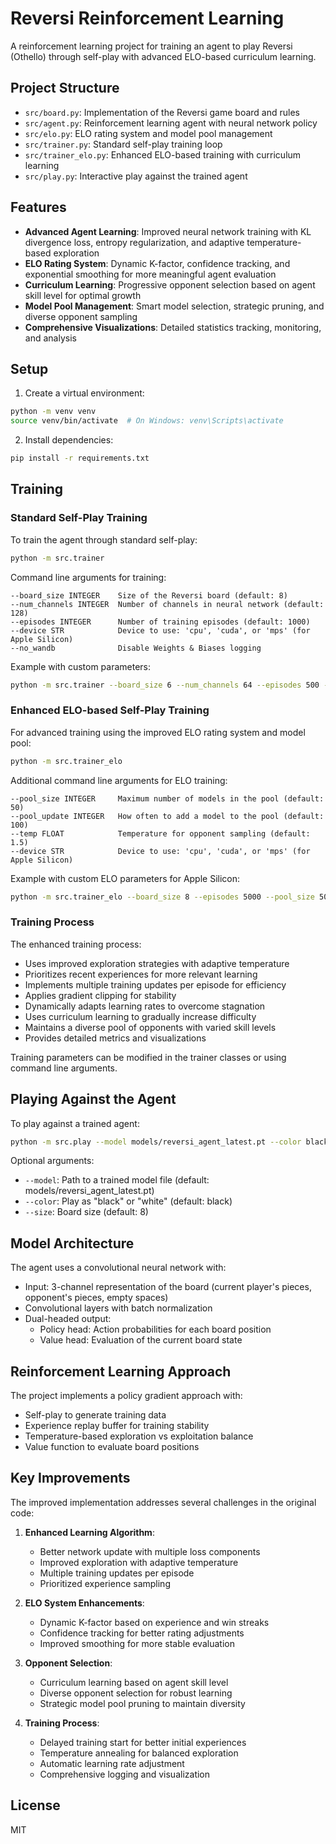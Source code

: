 # Reversi Reinforcement Learning

A reinforcement learning project for training an agent to play Reversi (Othello) through self-play with advanced ELO-based curriculum learning.

## Project Structure

- `src/board.py`: Implementation of the Reversi game board and rules
- `src/agent.py`: Reinforcement learning agent with neural network policy
- `src/elo.py`: ELO rating system and model pool management
- `src/trainer.py`: Standard self-play training loop
- `src/trainer_elo.py`: Enhanced ELO-based training with curriculum learning
- `src/play.py`: Interactive play against the trained agent

## Features

- **Advanced Agent Learning**: Improved neural network training with KL divergence loss, entropy regularization, and adaptive temperature-based exploration
- **ELO Rating System**: Dynamic K-factor, confidence tracking, and exponential smoothing for more meaningful agent evaluation
- **Curriculum Learning**: Progressive opponent selection based on agent skill level for optimal growth
- **Model Pool Management**: Smart model selection, strategic pruning, and diverse opponent sampling
- **Comprehensive Visualizations**: Detailed statistics tracking, monitoring, and analysis

## Setup

1. Create a virtual environment:
```bash
python -m venv venv
source venv/bin/activate  # On Windows: venv\Scripts\activate
```

2. Install dependencies:
```bash
pip install -r requirements.txt
```

## Training

### Standard Self-Play Training

To train the agent through standard self-play:

```bash
python -m src.trainer
```

Command line arguments for training:
```
--board_size INTEGER    Size of the Reversi board (default: 8)
--num_channels INTEGER  Number of channels in neural network (default: 128)
--episodes INTEGER      Number of training episodes (default: 1000)
--device STR            Device to use: 'cpu', 'cuda', or 'mps' (for Apple Silicon)
--no_wandb              Disable Weights & Biases logging
```

Example with custom parameters:
```bash
python -m src.trainer --board_size 6 --num_channels 64 --episodes 500 --device mps
```

### Enhanced ELO-based Self-Play Training

For advanced training using the improved ELO rating system and model pool:

```bash
python -m src.trainer_elo
```

Additional command line arguments for ELO training:
```
--pool_size INTEGER     Maximum number of models in the pool (default: 50)
--pool_update INTEGER   How often to add a model to the pool (default: 100)
--temp FLOAT            Temperature for opponent sampling (default: 1.5)
--device STR            Device to use: 'cpu', 'cuda', or 'mps' (for Apple Silicon)
```

Example with custom ELO parameters for Apple Silicon:
```bash
python -m src.trainer_elo --board_size 8 --episodes 5000 --pool_size 50 --temp 1.5 --device mps
```

### Training Process

The enhanced training process:
- Uses improved exploration strategies with adaptive temperature
- Prioritizes recent experiences for more relevant learning
- Implements multiple training updates per episode for efficiency
- Applies gradient clipping for stability
- Dynamically adapts learning rates to overcome stagnation
- Uses curriculum learning to gradually increase difficulty
- Maintains a diverse pool of opponents with varied skill levels
- Provides detailed metrics and visualizations

Training parameters can be modified in the trainer classes or using command line arguments.

## Playing Against the Agent

To play against a trained agent:

```bash
python -m src.play --model models/reversi_agent_latest.pt --color black
```

Optional arguments:
- `--model`: Path to a trained model file (default: models/reversi_agent_latest.pt)
- `--color`: Play as "black" or "white" (default: black)
- `--size`: Board size (default: 8)

## Model Architecture

The agent uses a convolutional neural network with:
- Input: 3-channel representation of the board (current player's pieces, opponent's pieces, empty spaces)
- Convolutional layers with batch normalization
- Dual-headed output:
  - Policy head: Action probabilities for each board position
  - Value head: Evaluation of the current board state

## Reinforcement Learning Approach

The project implements a policy gradient approach with:
- Self-play to generate training data
- Experience replay buffer for training stability
- Temperature-based exploration vs exploitation balance
- Value function to evaluate board positions

## Key Improvements

The improved implementation addresses several challenges in the original code:

1. **Enhanced Learning Algorithm**:
   - Better network update with multiple loss components
   - Improved exploration with adaptive temperature
   - Multiple training updates per episode
   - Prioritized experience sampling

2. **ELO System Enhancements**:
   - Dynamic K-factor based on experience and win streaks
   - Confidence tracking for better rating adjustments
   - Improved smoothing for more stable evaluation

3. **Opponent Selection**:
   - Curriculum learning based on agent skill level
   - Diverse opponent selection for robust learning
   - Strategic model pool pruning to maintain diversity

4. **Training Process**:
   - Delayed training start for better initial experiences
   - Temperature annealing for balanced exploration
   - Automatic learning rate adjustment
   - Comprehensive logging and visualization

## License

MIT